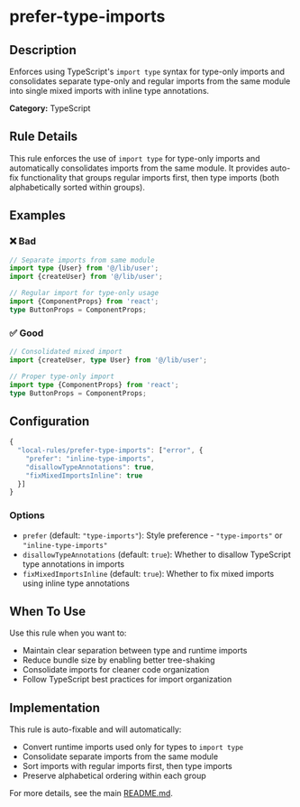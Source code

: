 # prefer-type-imports

## Description

Enforces using TypeScript's `import type` syntax for type-only imports and consolidates separate type-only
and regular imports from the same module into single mixed imports with inline type annotations.

**Category:** TypeScript

## Rule Details

This rule enforces the use of `import type` for type-only imports and automatically consolidates imports
from the same module. It provides auto-fix functionality that groups regular imports first, then type
imports (both alphabetically sorted within groups).

## Examples

### ❌ Bad

```typescript
// Separate imports from same module
import type {User} from '@/lib/user';
import {createUser} from '@/lib/user';

// Regular import for type-only usage
import {ComponentProps} from 'react';
type ButtonProps = ComponentProps;
```

### ✅ Good

```typescript
// Consolidated mixed import
import {createUser, type User} from '@/lib/user';

// Proper type-only import
import type {ComponentProps} from 'react';
type ButtonProps = ComponentProps;
```

## Configuration

```javascript
{
  "local-rules/prefer-type-imports": ["error", {
    "prefer": "inline-type-imports",
    "disallowTypeAnnotations": true,
    "fixMixedImportsInline": true
  }]
}
```

### Options

- `prefer` (default: `"type-imports"`): Style preference - `"type-imports"` or `"inline-type-imports"`
- `disallowTypeAnnotations` (default: `true`): Whether to disallow TypeScript type annotations in imports
- `fixMixedImportsInline` (default: `true`): Whether to fix mixed imports using inline type annotations

## When To Use

Use this rule when you want to:

- Maintain clear separation between type and runtime imports
- Reduce bundle size by enabling better tree-shaking
- Consolidate imports for cleaner code organization
- Follow TypeScript best practices for import organization

## Implementation

This rule is auto-fixable and will automatically:

- Convert runtime imports used only for types to `import type`
- Consolidate separate imports from the same module
- Sort imports with regular imports first, then type imports
- Preserve alphabetical ordering within each group

For more details, see the main [README.md](../README.md).
